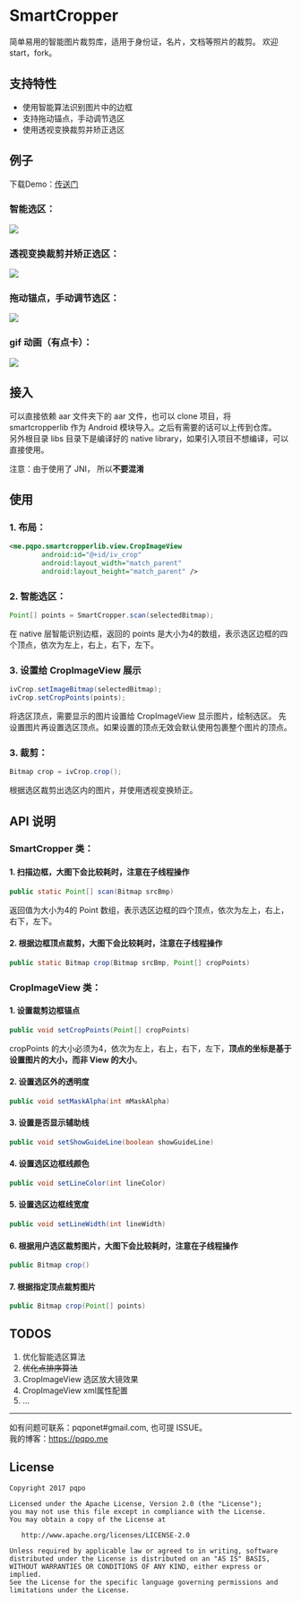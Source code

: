 # SmartCropper

简单易用的智能图片裁剪库，适用于身份证，名片，文档等照片的裁剪。 欢迎 start，fork。

## 支持特性

- 使用智能算法识别图片中的边框  
- 支持拖动锚点，手动调节选区  
- 使用透视变换裁剪并矫正选区

## 例子
下载Demo：[传送门](art/SmartCropperSample.apk)

### 智能选区：

![](art/smart_crop.png)

### 透视变换裁剪并矫正选区：

![](art/cropped.png)


### 拖动锚点，手动调节选区：

![](art/advance_crop.png)

### gif 动画（有点卡）：

![](art/smartcropper.gif)


## 接入

可以直接依赖 aar 文件夹下的 aar 文件，也可以 clone 项目，将 smartcropperlib 作为 Android 模块导入。之后有需要的话可以上传到仓库。   
另外根目录 libs 目录下是编译好的 native library，如果引入项目不想编译，可以直接使用。

注意：由于使用了 JNI， 所以**不要混淆**

## 使用  

### 1. 布局：  
```xml
<me.pqpo.smartcropperlib.view.CropImageView   
        android:id="@+id/iv_crop"  
        android:layout_width="match_parent" 
        android:layout_height="match_parent" />  
```  

### 2. 智能选区：    

```java  
Point[] points = SmartCropper.scan(selectedBitmap);    
```  
在 native 层智能识别边框，返回的 points 是大小为4的数组，表示选区边框的四个顶点，依次为左上，右上，右下，左下。 

### 3. 设置给 CropImageView 展示

```java
ivCrop.setImageBitmap(selectedBitmap);
ivCrop.setCropPoints(points);    
```
将选区顶点，需要显示的图片设置给 CropImageView 显示图片，绘制选区。 先设置图片再设置选区顶点。如果设置的顶点无效会默认使用包裹整个图片的顶点。

### 3. 裁剪：

```java  
Bitmap crop = ivCrop.crop();  
```  
根据选区裁剪出选区内的图片，并使用透视变换矫正。

## API 说明

### SmartCropper 类：

#### 1. 扫描边框，大图下会比较耗时，注意在子线程操作

```java
public static Point[] scan(Bitmap srcBmp)
``` 
返回值为大小为4的 Point 数组，表示选区边框的四个顶点，依次为左上，右上，右下，左下。

#### 2. 根据边框顶点裁剪，大图下会比较耗时，注意在子线程操作

```java
public static Bitmap crop(Bitmap srcBmp, Point[] cropPoints)
```

### CropImageView 类：

#### 1. 设置裁剪边框锚点
```java
public void setCropPoints(Point[] cropPoints)  
```  
cropPoints 的大小必须为4，依次为左上，右上，右下，左下，**顶点的坐标是基于设置图片的大小，而非 View 的大小**。

#### 2. 设置选区外的透明度
```java
public void setMaskAlpha(int mMaskAlpha)
```

#### 3. 设置是否显示辅助线
```java
public void setShowGuideLine(boolean showGuideLine)
```
#### 4. 设置选区边框线颜色
```java
public void setLineColor(int lineColor)
```
#### 5. 设置选区边框线宽度

```java
public void setLineWidth(int lineWidth)
```

#### 6. 根据用户选区裁剪图片，大图下会比较耗时，注意在子线程操作

```java
public Bitmap crop()
```

#### 7. 根据指定顶点裁剪图片

```java
public Bitmap crop(Point[] points)
```

## TODOS

1. 优化智能选区算法
2. ~~优化点排序算法~~
3. CropImageView 选区放大镜效果
4. CropImageView xml属性配置
5. ...

---
如有问题可联系：pqponet#gmail.com, 也可提 ISSUE。  
我的博客：https://pqpo.me  


License
-------

    Copyright 2017 pqpo

    Licensed under the Apache License, Version 2.0 (the "License");
    you may not use this file except in compliance with the License.
    You may obtain a copy of the License at

       http://www.apache.org/licenses/LICENSE-2.0

    Unless required by applicable law or agreed to in writing, software
    distributed under the License is distributed on an "AS IS" BASIS,
    WITHOUT WARRANTIES OR CONDITIONS OF ANY KIND, either express or implied.
    See the License for the specific language governing permissions and
    limitations under the License.




